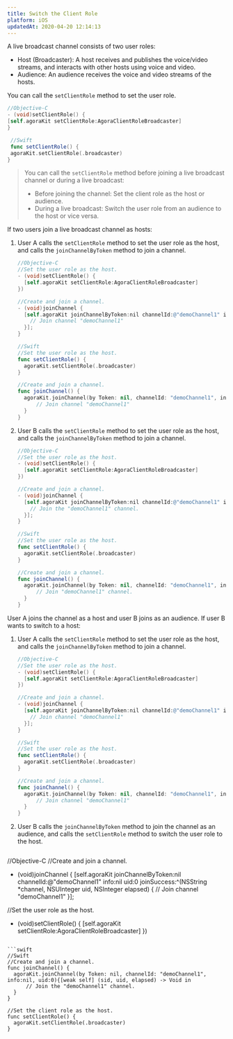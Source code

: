 ```yaml
---
title: Switch the Client Role
platform: iOS
updatedAt: 2020-04-20 12:14:13
---
```

A live broadcast channel consists of two user roles: 

- Host (Broadcaster): A host receives and publishes the voice/video streams, and interacts with other hosts using voice and video.
- Audience: An audience receives the voice and video streams of the hosts.

You can call the `setClientRole` method to set the user role.


```objective-c
//Objective-C
- (void)setClientRole() {
[self.agoraKit setClientRole:AgoraClientRoleBroadcaster]
}
```

```swift
 //Swift
 func setClientRole() {
 agoraKit.setClientRole(.broadcaster)
}
```

> You can call the `setClientRole` method before joining a live broadcast channel or during a live broadcast:
> 
>  - Before joining the channel: Set the client role as the host or audience.
>  -  During a live broadcast: Switch the user role from an audience to the host or vice versa.

If two users join a live broadcast channel as hosts:

1. User A calls the `setClientRole` method to set the user role as the host, and calls the `joinChannelByToken` method to join a channel.

   ```objective-c
   //Objective-C
   //Set the user role as the host.
   - (void)setClientRole() {
     [self.agoraKit setClientRole:AgoraClientRoleBroadcaster]
   })
   
   //Create and join a channel.
   - (void)joinChannel {
     [self.agoraKit joinChannelByToken:nil channelId:@"demoChannel1" info:nil uid:0 joinSuccess:^(NSString *channel, NSUInteger uid, NSInteger elapsed) {
       // Join channel "demoChannel1"
     }];
   }
   ```

   ```swift
   //Swift
   //Set the user role as the host.
   func setClientRole() {
     agoraKit.setClientRole(.broadcaster)
   }
   
   //Create and join a channel.
   func joinChannel() {
     agoraKit.joinChannel(by Token: nil, channelId: "demoChannel1", info:nil, uid:0){[weak self] (sid, uid, elapsed) -> Void in
         // Join channel "demoChannel1"
     }
   }
   ```
	 
2. User B calls the `setClientRole` method to set the user role as the host, and calls the `joinChannelByToken` method to join a channel.

   ```objective-c
   //Objective-C
   //Set the user role as the host.
   - (void)setClientRole() {
     [self.agoraKit setClientRole:AgoraClientRoleBroadcaster]
   })
   
   //Create and join a channel.
   - (void)joinChannel {
     [self.agoraKit joinChannelByToken:nil channelId:@"demoChannel1" info:nil uid:0 joinSuccess:^(NSString *channel, NSUInteger uid, NSInteger elapsed) {
       // Join the "demoChannel1" channel.
     }];
   }
   ```

   ```swift
   //Swift
   //Set the user role as the host.
   func setClientRole() {
     agoraKit.setClientRole(.broadcaster)
   }
   
   //Create and join a channel.
   func joinChannel() {
     agoraKit.joinChannel(by Token: nil, channelId: "demoChannel1", info:nil, uid:0){[weak self] (sid, uid, elapsed) -> Void in
         // Join "demoChannel1" channel.
     }
   }
   ```

User A joins the channel as a host and user B joins as an audience. If user B wants to switch to a host:

1. User A calls the `setClientRole` method to set the user role as the host, and calls the `joinChannelByToken` method to join a channel.

   ```objective-c
   //Objective-C
   //Set the user role as the host.
   - (void)setClientRole() {
     [self.agoraKit setClientRole:AgoraClientRoleBroadcaster]
   })
   
   //Create and join a channel.
   - (void)joinChannel {
     [self.agoraKit joinChannelByToken:nil channelId:@"demoChannel1" info:nil uid:0 joinSuccess:^(NSString *channel, NSUInteger uid, NSInteger elapsed) {
       // Join channel "demoChannel1"
     }];
   }
   ```

   ```swift
   //Swift
   //Set the user role as the host.
   func setClientRole() {
     agoraKit.setClientRole(.broadcaster)
   }
   
   //Create and join a channel.
   func joinChannel() {
     agoraKit.joinChannel(by Token: nil, channelId: "demoChannel1", info:nil, uid:0){[weak self] (sid, uid, elapsed) -> Void in
         // Join channel "demoChannel1"
     }
   }
   ```

2. User B calls the `joinChannelByToken` method to join the channel as an audience, and calls the `setClientRole` method to switch the user role to the host.

   ```objective-c
//Objective-C
//Create and join a channel.
   - (void)joinChannel {
     [self.agoraKit joinChannelByToken:nil channelId:@"demoChannel1" info:nil uid:0 joinSuccess:^(NSString *channel, NSUInteger uid, NSInteger elapsed) {
       // Join channel "demoChannel1"
     }];
		 
   //Set the user role as the host.
   - (void)setClientRole() {
     [self.agoraKit setClientRole:AgoraClientRoleBroadcaster]
   })
   ```
	 
   ```swift
 //Swift
//Create and join a channel.
   func joinChannel() {
     agoraKit.joinChannel(by Token: nil, channelId: "demoChannel1", info:nil, uid:0){[weak self] (sid, uid, elapsed) -> Void in
         // Join the "demoChannel1" channel.
     }
   }
	 
   //Set the client role as the host.
   func setClientRole() {
     agoraKit.setClientRole(.broadcaster)
   }
   ```
